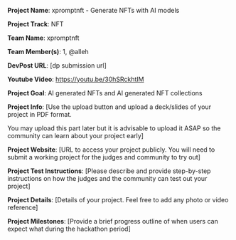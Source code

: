 **Project Name**: xpromptnft - Generate NFTs with AI models

**Project Track**: NFT

**Team Name**: xpromptnft

**Team Member(s)**: 1, @alleh

**DevPost URL**: [dp submission url]

**Youtube Video**: https://youtu.be/30hSRckhtIM

**Project Goal**: AI generated NFTs and AI generated NFT collections

**Project Info**: [Use the upload button and upload a deck/slides of your project in PDF format.

You may upload this part later but it is advisable to upload it ASAP so the community can learn about your project early]

**Project Website**: [URL to access your project publicly. You will need to submit a working project for the judges and community to try out]

**Project Test Instructions**: [Please describe and provide step-by-step instructions on how the judges and the community can test out your project]

**Project Details**: [Details of your project. Feel free to add any photo or video reference]

**Project Milestones**: [Provide a brief progress outline of when users can expect what during the hackathon period]
